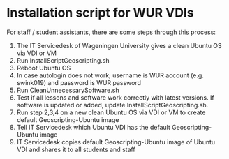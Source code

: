 # Installation script for WUR VDIs

For staff / student assistants, there are some steps through this process:
1. The IT Servicedesk of Wageningen University gives a clean Ubuntu OS via VDI or VM
2. Run InstallScriptGeoscripting.sh
3. Reboot Ubuntu OS
4. In case autologin does not work; username is WUR account (e.g. swink019) and password is WUR password
5. Run CleanUnnecessarySoftware.sh
6. Test if all lessons and software work correctly with latest versions. If software is updated or added, update InstallScriptGeoscripting.sh.
7. Run step 2,3,4 on a new clean Ubuntu OS via VDI or VM to create default Geoscripting-Ubuntu image
8. Tell IT Servicedesk which Ubuntu VDI has the default Geoscripting-Ubuntu image
9. IT Servicedesk copies default Geoscripting-Ubuntu image of Ubuntu VDI and shares it to all students and staff 
